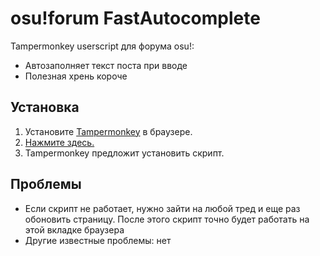 # osu!forum FastAutocomplete

Tampermonkey userscript для форума osu!:

- Автозаполняет текст поста при вводе
- Полезная хрень короче

## Установка

1. Установите [Tampermonkey](https://www.tampermonkey.net/) в браузере.
2. [Нажмите здесь.](https://github.com/fujiyaa/osu-forum-fast-autocomplete/raw/main/osu!forum_FastAutocomplete-1.5.user.js)
3. Tampermonkey предложит установить скрипт.

## Проблемы

- Если скрипт не работает, нужно зайти на любой тред и еще раз обоновить страницу. После этого скрипт точно будет работать на этой вкладке браузера
- Другие известные проблемы: нет
